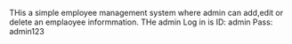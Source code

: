 THis a simple employee management system where admin can add,edit or delete an emplaoyee informmation. THe admin Log in is ID: admin Pass: admin123
